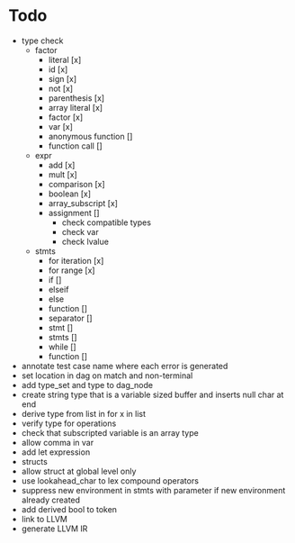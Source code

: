 # Todo
* type check
  * factor
    * literal [x]
    * id [x]
    * sign [x]
    * not [x]
    * parenthesis [x]
    * array literal [x]
    * factor [x]
    * var [x]
    * anonymous function []
    * function call []
  * expr
    * add [x]
    * mult [x]
    * comparison [x]
    * boolean [x]
    * array_subscript [x]
    * assignment []
      * check compatible types
      * check var
      * check lvalue
  * stmts
    * for iteration [x]
    * for range [x]
    * if []
    * elseif
    * else
    * function []
    * separator []
    * stmt []
    * stmts []
    * while []
    * function []
* annotate test case name where each error is generated
* set location in dag on match and non-terminal
* add type_set and type to dag_node
* create string type that is a variable sized buffer and inserts null char at end
* derive type from list in for x in list
* verify type for operations
* check that subscripted variable is an array type
* allow comma in var
* add let expression
* structs
* allow struct at global level only
* use lookahead_char to lex compound operators
* suppress new environment in stmts with parameter if new environment already created
* add derived bool to token
* link to LLVM
* generate LLVM IR